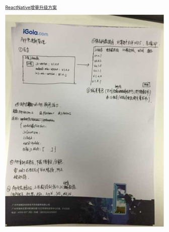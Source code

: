 [ReactNative增量升级方案](https://segmentfault.com/a/1190000004352162)

![](/assets/TIM图片20170811223729.jpg)



